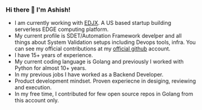 ### Hi there 👋 I'm Ashish!

- I am currently working with [EDJX]. A US based startup building serverless EDGE computing platform.
- My current profile is SDET/Automation Framework develper and all things about System Validation setups including Devops tools, infra. You can see my official contributions at my [official github] account.
- I have 15+ years of experience.
- My current coding language is Golang and previously I worked with Python for almost 10+ years.
- In my previous jobs I have worked as a Backend Developer.
- Product development mindset. Proven experiecne in desiging, reviewing and execution.
- In my free time, I contributed for few open source repos in Golang from this account only.


[EDJX]: http://edjx.io
[official github]: https://github.com/ashishedjx

<!--
**ashishsnigam/ashishsnigam** is a ✨ _special_ ✨ repository because its `README.md` (this file) appears on your GitHub profile.

Here are some ideas to get you started:

- 🔭 I’m currently working on ...
- 🌱 I’m currently learning ...
- 👯 I’m looking to collaborate on ...
- 🤔 I’m looking for help with ...
- 💬 Ask me about ...
- 📫 How to reach me: ...
- 😄 Pronouns: ...
- ⚡ Fun fact: ...
-->
